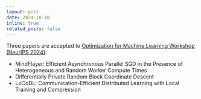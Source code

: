 ```yaml
---
layout: post
date: 2024-10-10
inline: true
related_posts: false
---
```


Three papers are accepted to [Optimization for Machine Learning Workshop (NeurIPS 2024)](https://opt-ml.org/index.html):
- MindFlayer: Efficient Asynchronous Parallel SGD in the Presence of Heterogeneous and Random Worker Compute Times
- Differentially Private Random Block Coordinate Descent
- LoCoDL: Communication-Efficient Distributed Learning with Local Training and Compression